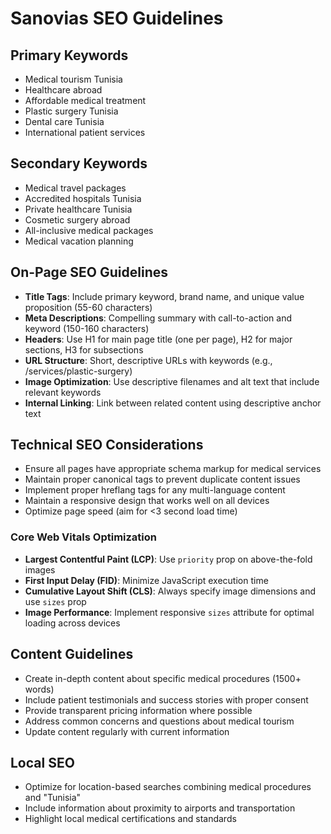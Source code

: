 # Sanovias SEO Guidelines

## Primary Keywords
- Medical tourism Tunisia
- Healthcare abroad
- Affordable medical treatment
- Plastic surgery Tunisia
- Dental care Tunisia
- International patient services

## Secondary Keywords
- Medical travel packages
- Accredited hospitals Tunisia
- Private healthcare Tunisia
- Cosmetic surgery abroad
- All-inclusive medical packages
- Medical vacation planning

## On-Page SEO Guidelines
- **Title Tags**: Include primary keyword, brand name, and unique value proposition (55-60 characters)
- **Meta Descriptions**: Compelling summary with call-to-action and keyword (150-160 characters)
- **Headers**: Use H1 for main page title (one per page), H2 for major sections, H3 for subsections
- **URL Structure**: Short, descriptive URLs with keywords (e.g., /services/plastic-surgery)
- **Image Optimization**: Use descriptive filenames and alt text that include relevant keywords
- **Internal Linking**: Link between related content using descriptive anchor text

## Technical SEO Considerations
- Ensure all pages have appropriate schema markup for medical services
- Maintain proper canonical tags to prevent duplicate content issues
- Implement proper hreflang tags for any multi-language content
- Maintain a responsive design that works well on all devices
- Optimize page speed (aim for <3 second load time)

### Core Web Vitals Optimization
- **Largest Contentful Paint (LCP)**: Use `priority` prop on above-the-fold images
- **First Input Delay (FID)**: Minimize JavaScript execution time
- **Cumulative Layout Shift (CLS)**: Always specify image dimensions and use `sizes` prop
- **Image Performance**: Implement responsive `sizes` attribute for optimal loading across devices

## Content Guidelines
- Create in-depth content about specific medical procedures (1500+ words)
- Include patient testimonials and success stories with proper consent
- Provide transparent pricing information where possible
- Address common concerns and questions about medical tourism
- Update content regularly with current information

## Local SEO
- Optimize for location-based searches combining medical procedures and "Tunisia"
- Include information about proximity to airports and transportation
- Highlight local medical certifications and standards